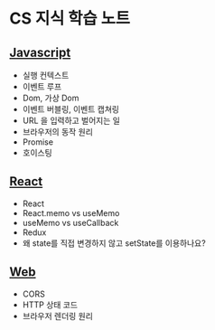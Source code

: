 # CS 지식 학습 노트

## [Javascript](https://github.com/okdol1/CS-Notes/tree/main/Javascript)
- 실행 컨텍스트
- 이벤트 루프
- Dom, 가상 Dom
- 이벤트 버블링, 이벤트 캡쳐링
- URL 을 입력하고 벌어지는 일
- 브라우저의 동작 원리
- Promise
- 호이스팅

## [React](https://github.com/okdol1/CS-Notes/tree/main/React)
- React
- React.memo vs useMemo
- useMemo vs useCallback
- Redux
- 왜 state를 직접 변경하지 않고 setState를 이용하나요?

## [Web](https://github.com/okdol1/CS-Notes/tree/main/Web)
- CORS
- HTTP 상태 코드
- 브라우저 렌더링 원리